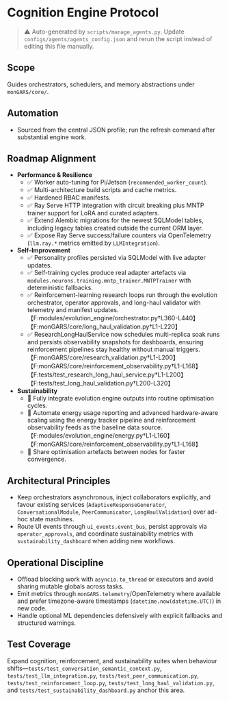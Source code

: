 # Cognition Engine Protocol

> ⚠️ Auto-generated by `scripts/manage_agents.py`. Update `configs/agents/agents_config.json` and rerun the script instead of editing this file manually.

## Scope

Guides orchestrators, schedulers, and memory abstractions under `monGARS/core/`.

## Automation

- Sourced from the central JSON profile; run the refresh command after substantial engine work.

## Roadmap Alignment

- **Performance & Resilience**
  - ✅ Worker auto-tuning for Pi/Jetson (`recommended_worker_count`).
  - ✅ Multi-architecture build scripts and cache metrics.
  - ✅ Hardened RBAC manifests.
  - ✅ Ray Serve HTTP integration with circuit breaking plus MNTP trainer support for LoRA and curated adapters.
  - ✅ Extend Alembic migrations for the newest SQLModel tables, including legacy tables created outside the current ORM layer.
  - ✅ Expose Ray Serve success/failure counters via OpenTelemetry (`llm.ray.*` metrics emitted by `LLMIntegration`).
- **Self-Improvement**
  - ✅ Personality profiles persisted via SQLModel with live adapter updates.
  - ✅ Self-training cycles produce real adapter artefacts via `modules.neurons.training.mntp_trainer.MNTPTrainer` with deterministic fallbacks.
  - ✅ Reinforcement-learning research loops run through the evolution orchestrator, operator approvals, and long-haul validator with telemetry and manifest updates.【F:modules/evolution_engine/orchestrator.py†L360-L440】【F:monGARS/core/long_haul_validation.py†L1-L220】
  - ✅ ResearchLongHaulService now schedules multi-replica soak runs and persists observability snapshots for dashboards, ensuring reinforcement pipelines stay healthy without manual triggers.【F:monGARS/core/research_validation.py†L1-L200】【F:monGARS/core/reinforcement_observability.py†L1-L168】【F:tests/test_research_long_haul_service.py†L1-L200】【F:tests/test_long_haul_validation.py†L200-L320】
- **Sustainability**
  - 🚧 Fully integrate evolution engine outputs into routine optimisation cycles.
  - 🚧 Automate energy usage reporting and advanced hardware-aware scaling using the energy tracker pipeline and reinforcement observability feeds as the baseline data source.【F:modules/evolution_engine/energy.py†L1-L160】【F:monGARS/core/reinforcement_observability.py†L1-L168】
  - 🚧 Share optimisation artefacts between nodes for faster convergence.

## Architectural Principles

- Keep orchestrators asynchronous, inject collaborators explicitly, and favour existing services
    (`AdaptiveResponseGenerator`, `ConversationalModule`, `PeerCommunicator`, `LongHaulValidation`)
    over ad-hoc state machines.
- Route UI events through `ui_events.event_bus`, persist approvals via `operator_approvals`, and
    coordinate sustainability metrics with `sustainability_dashboard` when adding new workflows.

## Operational Discipline

- Offload blocking work with `asyncio.to_thread` or executors and avoid sharing mutable globals across
    tasks.
- Emit metrics through `monGARS.telemetry`/OpenTelemetry where available and prefer timezone-aware
    timestamps (`datetime.now(datetime.UTC)`) in new code.
- Handle optional ML dependencies defensively with explicit fallbacks and structured warnings.

## Test Coverage

Expand cognition, reinforcement, and sustainability suites when behaviour
shifts—`tests/test_conversation_semantic_context.py`, `tests/test_llm_integration.py`,
`tests/test_peer_communication.py`, `tests/test_reinforcement_loop.py`,
`tests/test_long_haul_validation.py`, and `tests/test_sustainability_dashboard.py` anchor this area.
